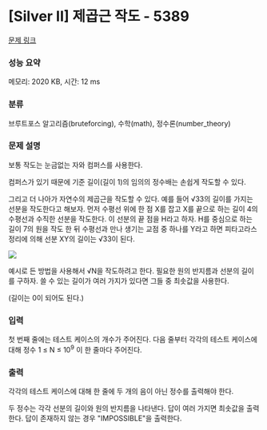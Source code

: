 # [Silver II] 제곱근 작도 - 5389 

[문제 링크](https://www.acmicpc.net/problem/5389) 

### 성능 요약

메모리: 2020 KB, 시간: 12 ms

### 분류

브루트포스 알고리즘(bruteforcing), 수학(math), 정수론(number_theory)

### 문제 설명

<p>보통 작도는 눈금없는 자와 컴퍼스를 사용한다.</p>

<p>컴퍼스가 있기 때문에 기준 길이(길이 1)의 임의의 정수배는 손쉽게 작도할 수 있다.</p>

<p>그리고 더 나아가 자연수의 제곱근을 작도할 수 있다. 예를 들어 √33의 길이를 가지는 선분을 작도한다고 해보자. 먼저 수평선 위에 한 점 X를 잡고 X를 끝으로 하는 길이 4의 수평선과 수직한 선분을 작도한다. 이 선분의 끝 점을 H라고 하자. H를 중심으로 하는 길이 7의 원을 작도 한 뒤 수평선과 만나 생기는 교점 중 하나를 Y라고 하면 피타고라스 정리에 의해 선분 XY의 길이는 √33이 된다.</p>

<p><img src="https://www.acmicpc.net/userupload/ZZangZZang/201501/f79fe83d3dd1dca642b247bfdc94cdb6.png"></p>

<p> </p>

<p>예시로 든 방법을 사용해서 √N을 작도하려고 한다. 필요한 원의 반지름과 선분의 길이를 구하자. 쓸 수 있는 길이가 여러 가지가 있다면 그들 중 최솟값을 사용한다.</p>

<p>(길이는 0이 되어도 된다.)</p>

### 입력 

 <p>첫 번째 줄에는 테스트 케이스의 개수가 주어진다. 다음 줄부터 각각의 테스트 케이스에 대해 정수 1 ≤ N ≤ 10<sup>9</sup> 이 한 줄마다 주어진다.</p>

### 출력 

 <p>각각의 테스트 케이스에 대해 한 줄에 두 개의 음이 아닌 정수를 출력해야 한다.</p>

<p>두 정수는 각각 선분의 길이와 원의 반지름을 나타낸다. 답이 여러 가지면 최솟값을 출력한다. 답이 존재하지 않는 경우 "IMPOSSIBLE"을 출력한다.</p>


